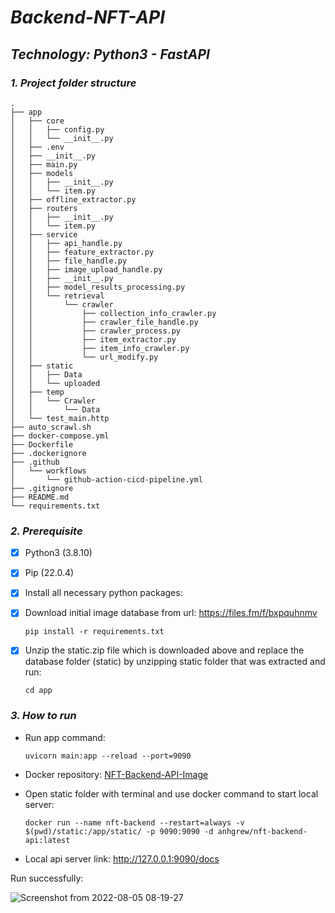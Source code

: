# *Backend-NFT-API*

## *Technology: Python3 - FastAPI*

### *1. Project folder structure*

```
.
├── app
│   ├── core
│   │   ├── config.py
│   │   └── __init__.py
│   ├── .env
│   ├── __init__.py
│   ├── main.py
│   ├── models
│   │   ├── __init__.py
│   │   └── item.py
│   ├── offline_extractor.py
│   ├── routers
│   │   ├── __init__.py
│   │   └── item.py
│   ├── service
│   │   ├── api_handle.py
│   │   ├── feature_extractor.py
│   │   ├── file_handle.py
│   │   ├── image_upload_handle.py
│   │   ├── __init__.py
│   │   ├── model_results_processing.py
│   │   └── retrieval
│   │       └── crawler
│   │           ├── collection_info_crawler.py
│   │           ├── crawler_file_handle.py
│   │           ├── crawler_process.py
│   │           ├── item_extractor.py
│   │           ├── item_info_crawler.py
│   │           └── url_modify.py
│   ├── static
│   │   ├── Data
│   │   └── uploaded
│   ├── temp
│   │   └── Crawler
│   │       └── Data
│   └── test_main.http
├── auto_scrawl.sh
├── docker-compose.yml
├── Dockerfile
├── .dockerignore
├── .github
│   └── workflows
│       └── github-action-cicd-pipeline.yml
├── .gitignore
├── README.md
└── requirements.txt
```

### *2. Prerequisite*
- [x] Python3 (3.8.10)
- [x] Pip (22.0.4)
- [x] Install all necessary python packages:
- [x] Download initial image database from url: https://files.fm/f/bxpquhnmv

  `pip install -r requirements.txt`
- [x] Unzip the static.zip file which is downloaded above and replace the database folder (static) by unzipping static folder that was extracted and run:
  

  `cd app`

### *3. How to run*

- Run app command:

  `uvicorn main:app --reload --port=9090`

- Docker repository: [ NFT-Backend-API-Image ](https://hub.docker.com/r/anhgrew/nft-backend-api)
- Open static folder with terminal and use docker command to start local server:

  `docker run --name nft-backend --restart=always -v $(pwd)/static:/app/static/ -p 9090:9090 -d anhgrew/nft-backend-api:latest`


- Local api server link: http://127.0.0.1:9090/docs


Run successfully:

![Screenshot from 2022-08-05 08-19-27](https://user-images.githubusercontent.com/47881661/182981397-909e3c97-e657-42c4-bd2b-7dd7fb195e76.png)



